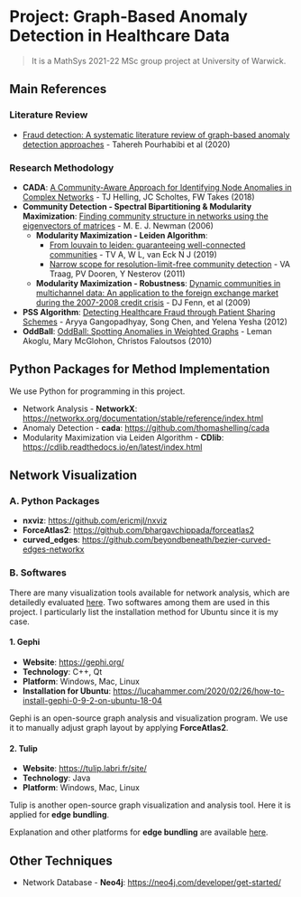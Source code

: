 # Project: Graph-Based Anomaly Detection in Healthcare Data
>It is a MathSys 2021-22 MSc group project at University of Warwick.

## Main References
### Literature Review
- [Fraud detection: A systematic literature review of graph-based anomaly detection approaches](https://www.sciencedirect.com/science/article/pii/S0167923620300580) - Tahereh Pourhabibi et al (2020)

### Research Methodology
- **CADA**: [A Community-Aware Approach for Identifying Node Anomalies in Complex Networks](https://link.springer.com/chapter/10.1007/978-3-030-05411-3_20) - TJ Helling, JC Scholtes, FW Takes (2018)
- **Community Detection - Spectral Bipartitioning & Modularity Maximization**: [Finding community structure in networks using the eigenvectors of matrices](https://arxiv.org/abs/physics/0605087) - M. E. J. Newman (2006)
  - **Modularity Maximization - Leiden Algorithm**:
    - [From louvain to leiden: guaranteeing well-connected communities](https://www.nature.com/articles/s41598-019-41695-z) - TV A, W L, van Eck N J (2019)
    - [Narrow scope for resolution-limit-free community detection](https://arxiv.org/pdf/1104.3083.pdf) - VA Traag, PV Dooren, Y Nesterov (2011)
  - **Modularity Maximization - Robustness**: [Dynamic communities in multichannel data: An application to the foreign exchange market during the 2007-2008 credit crisis](https://ui.adsabs.harvard.edu/abs/2009Chaos..19c3119F/abstract) - DJ Fenn, et al (2009)
- **PSS Algorithm**: [Detecting Healthcare Fraud through Patient Sharing Schemes](https://link.springer.com/chapter/10.1007/978-3-642-29166-1_39) - Aryya Gangopadhyay, Song Chen, and Yelena Yesha (2012)
- **OddBall**: [OddBall: Spotting Anomalies in Weighted Graphs](http://www.cs.cmu.edu/~mmcgloho/pubs/pakdd10.pdf) - Leman Akoglu, Mary McGlohon, Christos Faloutsos (2010)

## Python Packages for Method Implementation
We use Python for programming in this project.
- Network Analysis - **NetworkX**: https://networkx.org/documentation/stable/reference/index.html
- Anomaly Detection - **cada**: https://github.com/thomashelling/cada
- Modularity Maximization via Leiden Algorithm - **CDlib**: https://cdlib.readthedocs.io/en/latest/index.html

## Network Visualization
### A. Python Packages
- **nxviz**: https://github.com/ericmjl/nxviz
- **ForceAtlas2**: https://github.com/bhargavchippada/forceatlas2
- **curved_edges**: https://github.com/beyondbeneath/bezier-curved-edges-networkx


### B. Softwares
There are many visualization tools available for network analysis, which are detailedly evaluated [here](https://www.ncbi.nlm.nih.gov/pmc/articles/PMC5540468/).  Two softwares among them are used in this project. I particularly list the installation method for Ubuntu since it is my case.

#### 1. Gephi
- **Website**: https://gephi.org/
- **Technology**: C++, Qt
- **Platform**: Windows, Mac, Linux
- **Installation for Ubuntu**: https://lucahammer.com/2020/02/26/how-to-install-gephi-0-9-2-on-ubuntu-18-04

Gephi is an open-source graph analysis and visualization program. We use it to manually adjust graph layout by applying **ForceAtlas2**. 

#### 2. Tulip
- **Website**: https://tulip.labri.fr/site/
- **Technology**: Java
- **Platform**: Windows, Mac, Linux

Tulip is another open-source graph visualization and analysis tool. Here it is applied for **edge bundling**.

Explanation and other platforms for **edge bundling** are available [here](https://courses.isds.tugraz.at/ivis/surveys/ss2017/ivis-ss2017-g4-survey-edge-bundling.pdf).

## Other Techniques
- Network Database - **Neo4j**: https://neo4j.com/developer/get-started/
